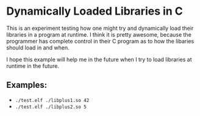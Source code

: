 # Dynamically Loaded Libraries in C

This is an experiment testing how one might try and dynamically load their libraries in a program at runtime. I think it is pretty awesome, because the programmer has complete control in their C program as to how the libaries should load in and when.

I hope this example will help me in the future when I try to load libraries at runtime in the future.

## Examples:

- `./test.elf ./libplus1.so 42`
- `./test.elf ./libplus2.so 5`
